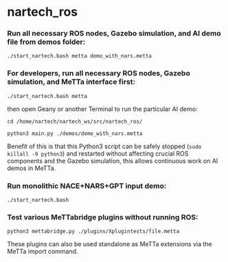 # nartech_ros

### Run all necessary ROS nodes, Gazebo simulation, and AI demo file from demos folder:

```./start_nartech.bash metta demo_with_nars.metta```

### For developers, run all necessary ROS nodes, Gazebo simulation, and MeTTa interface first:

```./start_nartech.bash metta```

then open Geany or another Terminal to run the particular AI demo:

```cd /home/nartech/nartech_ws/src/nartech_ros/```

```python3 main.py ./demos/demo_with_nars.metta```

Benefit of this is that this Python3 script can be safely stopped (```sudo killall -9 python3```) and restarted without affecting crucial ROS components and the Gazebo simulation,
this allows continuous work on AI demos in MeTTa.

### Run monolithic NACE+NARS+GPT input demo:

```./start_nartech.bash```

### Test various MeTTabridge plugins without running ROS:

```python3 mettabridge.py ./plugins/Xplugintests/file.metta```

These plugins can also be used standalone as MeTTa extensions via the MeTTa import command.
